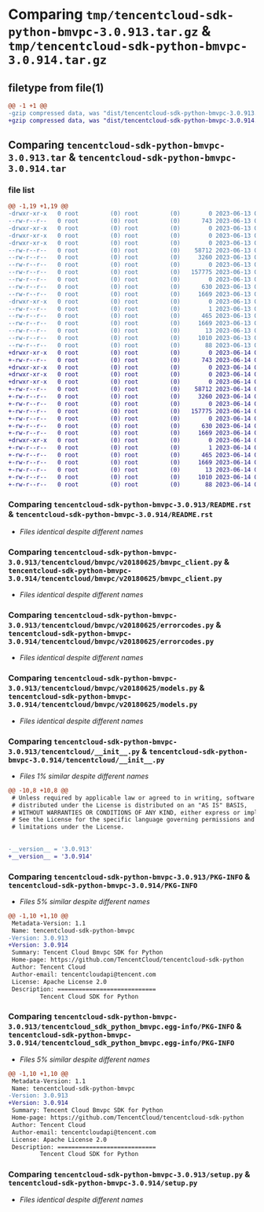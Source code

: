 # Comparing `tmp/tencentcloud-sdk-python-bmvpc-3.0.913.tar.gz` & `tmp/tencentcloud-sdk-python-bmvpc-3.0.914.tar.gz`

## filetype from file(1)

```diff
@@ -1 +1 @@
-gzip compressed data, was "dist/tencentcloud-sdk-python-bmvpc-3.0.913.tar", last modified: Tue Jun 13 02:05:09 2023, max compression
+gzip compressed data, was "dist/tencentcloud-sdk-python-bmvpc-3.0.914.tar", last modified: Wed Jun 14 00:19:49 2023, max compression
```

## Comparing `tencentcloud-sdk-python-bmvpc-3.0.913.tar` & `tencentcloud-sdk-python-bmvpc-3.0.914.tar`

### file list

```diff
@@ -1,19 +1,19 @@
-drwxr-xr-x   0 root         (0) root         (0)        0 2023-06-13 02:05:09.000000 tencentcloud-sdk-python-bmvpc-3.0.913/
--rw-r--r--   0 root         (0) root         (0)      743 2023-06-13 02:05:09.000000 tencentcloud-sdk-python-bmvpc-3.0.913/README.rst
-drwxr-xr-x   0 root         (0) root         (0)        0 2023-06-13 02:05:09.000000 tencentcloud-sdk-python-bmvpc-3.0.913/tencentcloud/
-drwxr-xr-x   0 root         (0) root         (0)        0 2023-06-13 02:05:09.000000 tencentcloud-sdk-python-bmvpc-3.0.913/tencentcloud/bmvpc/
-drwxr-xr-x   0 root         (0) root         (0)        0 2023-06-13 02:05:09.000000 tencentcloud-sdk-python-bmvpc-3.0.913/tencentcloud/bmvpc/v20180625/
--rw-r--r--   0 root         (0) root         (0)    58712 2023-06-13 02:05:09.000000 tencentcloud-sdk-python-bmvpc-3.0.913/tencentcloud/bmvpc/v20180625/bmvpc_client.py
--rw-r--r--   0 root         (0) root         (0)     3260 2023-06-13 02:05:09.000000 tencentcloud-sdk-python-bmvpc-3.0.913/tencentcloud/bmvpc/v20180625/errorcodes.py
--rw-r--r--   0 root         (0) root         (0)        0 2023-06-13 02:05:09.000000 tencentcloud-sdk-python-bmvpc-3.0.913/tencentcloud/bmvpc/v20180625/__init__.py
--rw-r--r--   0 root         (0) root         (0)   157775 2023-06-13 02:05:09.000000 tencentcloud-sdk-python-bmvpc-3.0.913/tencentcloud/bmvpc/v20180625/models.py
--rw-r--r--   0 root         (0) root         (0)        0 2023-06-13 02:05:09.000000 tencentcloud-sdk-python-bmvpc-3.0.913/tencentcloud/bmvpc/__init__.py
--rw-r--r--   0 root         (0) root         (0)      630 2023-06-13 02:05:09.000000 tencentcloud-sdk-python-bmvpc-3.0.913/tencentcloud/__init__.py
--rw-r--r--   0 root         (0) root         (0)     1669 2023-06-13 02:05:09.000000 tencentcloud-sdk-python-bmvpc-3.0.913/PKG-INFO
-drwxr-xr-x   0 root         (0) root         (0)        0 2023-06-13 02:05:09.000000 tencentcloud-sdk-python-bmvpc-3.0.913/tencentcloud_sdk_python_bmvpc.egg-info/
--rw-r--r--   0 root         (0) root         (0)        1 2023-06-13 02:05:09.000000 tencentcloud-sdk-python-bmvpc-3.0.913/tencentcloud_sdk_python_bmvpc.egg-info/dependency_links.txt
--rw-r--r--   0 root         (0) root         (0)      465 2023-06-13 02:05:09.000000 tencentcloud-sdk-python-bmvpc-3.0.913/tencentcloud_sdk_python_bmvpc.egg-info/SOURCES.txt
--rw-r--r--   0 root         (0) root         (0)     1669 2023-06-13 02:05:09.000000 tencentcloud-sdk-python-bmvpc-3.0.913/tencentcloud_sdk_python_bmvpc.egg-info/PKG-INFO
--rw-r--r--   0 root         (0) root         (0)       13 2023-06-13 02:05:09.000000 tencentcloud-sdk-python-bmvpc-3.0.913/tencentcloud_sdk_python_bmvpc.egg-info/top_level.txt
--rw-r--r--   0 root         (0) root         (0)     1010 2023-06-13 02:05:09.000000 tencentcloud-sdk-python-bmvpc-3.0.913/setup.py
--rw-r--r--   0 root         (0) root         (0)       88 2023-06-13 02:05:09.000000 tencentcloud-sdk-python-bmvpc-3.0.913/setup.cfg
+drwxr-xr-x   0 root         (0) root         (0)        0 2023-06-14 00:19:49.000000 tencentcloud-sdk-python-bmvpc-3.0.914/
+-rw-r--r--   0 root         (0) root         (0)      743 2023-06-14 00:19:48.000000 tencentcloud-sdk-python-bmvpc-3.0.914/README.rst
+drwxr-xr-x   0 root         (0) root         (0)        0 2023-06-14 00:19:49.000000 tencentcloud-sdk-python-bmvpc-3.0.914/tencentcloud/
+drwxr-xr-x   0 root         (0) root         (0)        0 2023-06-14 00:19:49.000000 tencentcloud-sdk-python-bmvpc-3.0.914/tencentcloud/bmvpc/
+drwxr-xr-x   0 root         (0) root         (0)        0 2023-06-14 00:19:49.000000 tencentcloud-sdk-python-bmvpc-3.0.914/tencentcloud/bmvpc/v20180625/
+-rw-r--r--   0 root         (0) root         (0)    58712 2023-06-14 00:19:48.000000 tencentcloud-sdk-python-bmvpc-3.0.914/tencentcloud/bmvpc/v20180625/bmvpc_client.py
+-rw-r--r--   0 root         (0) root         (0)     3260 2023-06-14 00:19:48.000000 tencentcloud-sdk-python-bmvpc-3.0.914/tencentcloud/bmvpc/v20180625/errorcodes.py
+-rw-r--r--   0 root         (0) root         (0)        0 2023-06-14 00:19:48.000000 tencentcloud-sdk-python-bmvpc-3.0.914/tencentcloud/bmvpc/v20180625/__init__.py
+-rw-r--r--   0 root         (0) root         (0)   157775 2023-06-14 00:19:48.000000 tencentcloud-sdk-python-bmvpc-3.0.914/tencentcloud/bmvpc/v20180625/models.py
+-rw-r--r--   0 root         (0) root         (0)        0 2023-06-14 00:19:48.000000 tencentcloud-sdk-python-bmvpc-3.0.914/tencentcloud/bmvpc/__init__.py
+-rw-r--r--   0 root         (0) root         (0)      630 2023-06-14 00:19:48.000000 tencentcloud-sdk-python-bmvpc-3.0.914/tencentcloud/__init__.py
+-rw-r--r--   0 root         (0) root         (0)     1669 2023-06-14 00:19:49.000000 tencentcloud-sdk-python-bmvpc-3.0.914/PKG-INFO
+drwxr-xr-x   0 root         (0) root         (0)        0 2023-06-14 00:19:49.000000 tencentcloud-sdk-python-bmvpc-3.0.914/tencentcloud_sdk_python_bmvpc.egg-info/
+-rw-r--r--   0 root         (0) root         (0)        1 2023-06-14 00:19:49.000000 tencentcloud-sdk-python-bmvpc-3.0.914/tencentcloud_sdk_python_bmvpc.egg-info/dependency_links.txt
+-rw-r--r--   0 root         (0) root         (0)      465 2023-06-14 00:19:49.000000 tencentcloud-sdk-python-bmvpc-3.0.914/tencentcloud_sdk_python_bmvpc.egg-info/SOURCES.txt
+-rw-r--r--   0 root         (0) root         (0)     1669 2023-06-14 00:19:49.000000 tencentcloud-sdk-python-bmvpc-3.0.914/tencentcloud_sdk_python_bmvpc.egg-info/PKG-INFO
+-rw-r--r--   0 root         (0) root         (0)       13 2023-06-14 00:19:49.000000 tencentcloud-sdk-python-bmvpc-3.0.914/tencentcloud_sdk_python_bmvpc.egg-info/top_level.txt
+-rw-r--r--   0 root         (0) root         (0)     1010 2023-06-14 00:19:48.000000 tencentcloud-sdk-python-bmvpc-3.0.914/setup.py
+-rw-r--r--   0 root         (0) root         (0)       88 2023-06-14 00:19:49.000000 tencentcloud-sdk-python-bmvpc-3.0.914/setup.cfg
```

### Comparing `tencentcloud-sdk-python-bmvpc-3.0.913/README.rst` & `tencentcloud-sdk-python-bmvpc-3.0.914/README.rst`

 * *Files identical despite different names*

### Comparing `tencentcloud-sdk-python-bmvpc-3.0.913/tencentcloud/bmvpc/v20180625/bmvpc_client.py` & `tencentcloud-sdk-python-bmvpc-3.0.914/tencentcloud/bmvpc/v20180625/bmvpc_client.py`

 * *Files identical despite different names*

### Comparing `tencentcloud-sdk-python-bmvpc-3.0.913/tencentcloud/bmvpc/v20180625/errorcodes.py` & `tencentcloud-sdk-python-bmvpc-3.0.914/tencentcloud/bmvpc/v20180625/errorcodes.py`

 * *Files identical despite different names*

### Comparing `tencentcloud-sdk-python-bmvpc-3.0.913/tencentcloud/bmvpc/v20180625/models.py` & `tencentcloud-sdk-python-bmvpc-3.0.914/tencentcloud/bmvpc/v20180625/models.py`

 * *Files identical despite different names*

### Comparing `tencentcloud-sdk-python-bmvpc-3.0.913/tencentcloud/__init__.py` & `tencentcloud-sdk-python-bmvpc-3.0.914/tencentcloud/__init__.py`

 * *Files 1% similar despite different names*

```diff
@@ -10,8 +10,8 @@
 # Unless required by applicable law or agreed to in writing, software
 # distributed under the License is distributed on an "AS IS" BASIS,
 # WITHOUT WARRANTIES OR CONDITIONS OF ANY KIND, either express or implied.
 # See the License for the specific language governing permissions and
 # limitations under the License.
 
 
-__version__ = '3.0.913'
+__version__ = '3.0.914'
```

### Comparing `tencentcloud-sdk-python-bmvpc-3.0.913/PKG-INFO` & `tencentcloud-sdk-python-bmvpc-3.0.914/PKG-INFO`

 * *Files 5% similar despite different names*

```diff
@@ -1,10 +1,10 @@
 Metadata-Version: 1.1
 Name: tencentcloud-sdk-python-bmvpc
-Version: 3.0.913
+Version: 3.0.914
 Summary: Tencent Cloud Bmvpc SDK for Python
 Home-page: https://github.com/TencentCloud/tencentcloud-sdk-python
 Author: Tencent Cloud
 Author-email: tencentcloudapi@tencent.com
 License: Apache License 2.0
 Description: ============================
         Tencent Cloud SDK for Python
```

### Comparing `tencentcloud-sdk-python-bmvpc-3.0.913/tencentcloud_sdk_python_bmvpc.egg-info/PKG-INFO` & `tencentcloud-sdk-python-bmvpc-3.0.914/tencentcloud_sdk_python_bmvpc.egg-info/PKG-INFO`

 * *Files 5% similar despite different names*

```diff
@@ -1,10 +1,10 @@
 Metadata-Version: 1.1
 Name: tencentcloud-sdk-python-bmvpc
-Version: 3.0.913
+Version: 3.0.914
 Summary: Tencent Cloud Bmvpc SDK for Python
 Home-page: https://github.com/TencentCloud/tencentcloud-sdk-python
 Author: Tencent Cloud
 Author-email: tencentcloudapi@tencent.com
 License: Apache License 2.0
 Description: ============================
         Tencent Cloud SDK for Python
```

### Comparing `tencentcloud-sdk-python-bmvpc-3.0.913/setup.py` & `tencentcloud-sdk-python-bmvpc-3.0.914/setup.py`

 * *Files identical despite different names*

